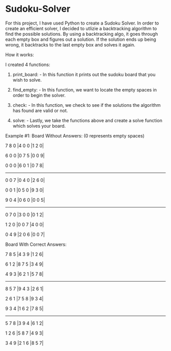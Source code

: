 # Sudoku-Solver

For this project, I have used Python to create a Sudoku Solver. In order to create an efficient solver, I decided to utlizie a backtracking algorithm to find the possible solutions. By using a backtracking algo, it goes through each empty box and figures out a solution. If the solution ends up being wrong, it backtracks to the last empty box and solves it again. 

How it works:

I created 4 functions:

   1. print_board:
            - In this function it prints out the sudoku board that you wish to solve.
    
   2. find_empty:
            - In this function, we want to locate the empty spaces in order to begin the solver. 
   
   3. check:
            - In this function, we check to see if the solutions the algorithm has found are valid or not. 
    
   4. solve:
            - Lastly, we take the functions above and create a solve function which solves your board. 


Example #1:
Board Without Answers: (0 represents empty spaces)

7 8 0 |4 0 0 |1 2 0|

6 0 0 |0 7 5 |0 0 9|

0 0 0 |6 0 1 |0 7 8|
- - - - - - - - - - 
0 0 7 |0 4 0 |2 6 0|

0 0 1 |0 5 0 |9 3 0|

9 0 4 |0 6 0 |0 0 5|
- - - - - - - - - - 
0 7 0 |3 0 0 |0 1 2|

1 2 0 |0 0 7 |4 0 0|

0 4 9 |2 0 6 |0 0 7|

Board With Correct Answers:

7 8 5 |4 3 9 |1 2 6|

6 1 2 |8 7 5 |3 4 9|

4 9 3 |6 2 1 |5 7 8|
- - - - - - - - - - 
8 5 7 |9 4 3 |2 6 1|

2 6 1 |7 5 8 |9 3 4|

9 3 4 |1 6 2 |7 8 5|
- - - - - - - - - - 
5 7 8 |3 9 4 |6 1 2|

1 2 6 |5 8 7 |4 9 3|

3 4 9 |2 1 6 |8 5 7|
